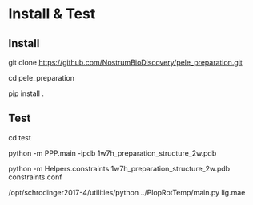 Install & Test
===================

Install
--------

git clone https://github.com/NostrumBioDiscovery/pele_preparation.git

cd pele_preparation

pip install .

Test
------

cd test

python -m PPP.main -ipdb 1w7h_preparation_structure_2w.pdb

python -m Helpers.constraints 1w7h_preparation_structure_2w.pdb constraints.conf

/opt/schrodinger2017-4/utilities/python ../PlopRotTemp/main.py lig.mae

